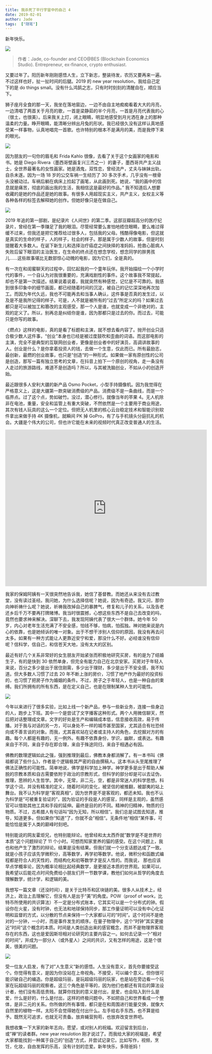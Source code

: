 ```yaml
---
title: 我杀死了平行宇宙中的自己 4
date: 2019-02-01
author: Jade
tags:  ["随笔"]
---
```


新年快乐。

<!--more-->

![](https://cosmosrepair-1257028016.cos.ap-beijing.myqcloud.com/2019-06-26-640%20-56-.jpeg)

> 作者：Jade, co-founder and CEO@BES (Blockchain Economics Studio). Entrepreneur, ex-finance, crypto enthusiast.

又要过年了。阳历新年刚刚感悟人生，立下新志，整装待发，农历又要再来一遍。不过这样也好，扯一扯时间的后腿。2019 的 new year resolution，我给自己定下的是 do things small。没有什么鸿鹄之志，只有时时刻刻的清醒自在，顺应当下。

狮子座月全食的那一天，我坐在落地窗边，一边不由自主地痴痴看着大大的月亮，一边清唱了两首关于月亮的歌，一首是梁静茹的半个月亮，一首是月亮代表我的心（很土，也很美）。后来我关上灯，闭上眼睛，明显地感受到月光洒在身上的那种温柔的力量。睁开眼睛，能清晰分辨出月兔的形状。我已经很久没有这样认真地感受某一样事物，认真地唱完一首歌。也许特别的根本不是满月的美，而是我停下来的眼光。

![](https://cosmosrepair-1257028016.cos.ap-beijing.myqcloud.com/2019-06-26-640%20-57-.jpeg)

因为朋友的一句你的眉毛和 Frida Kahlo 很像，去看了关于这个女画家的电影和书。她是 Diego Rivera（墨西哥壁画复兴三杰之一）的妻子，墨西哥共产主义战士，全世界最著名的女性画家。她是酒鬼，双性恋，曾经流产，丈夫与妹妹出轨，自杀未遂。因为一场 18 岁的公交车祸一生经历了 30 多次手术，几乎没有一根骨头没被动过。车祸后躺在病床上捡起了画笔，从此画到死。她说，“我的画中的信息就是痛苦，彻底的画出我的生活，我相信这是最好的作品。” 我不知道后人想要收藏的是她的作品还是她的故事。有很多人用超现实主义，共产主义，女权主义等各种各样的标签去解释她的创作。但她好像只是在做自己。

![](https://cosmosrepair-1257028016.cos.ap-beijing.myqcloud.com/2019-06-26-640%20-58-.jpeg)

2019 年追的第一部剧，是纪录片《人间世》的第二季。这部豆瓣超高分的医疗纪录片，曾经在第一季赚足了我的眼泪。尽管经常要么害怕地捂住眼睛，要么难过得缓不过来，但我还是把它推荐给过很多人，包括我的父母。残酷得像电影，但这就是真实的生命的样子，人的样子，社会的样子。那是属于少数人的故事，但是时刻提醒着大多数人。在诞下新生儿和选择治疗癌症之间抉择的准妈妈，抢救心脏病人失败后留下眼泪的主治医生，在生命的终点还在想念学校，想念同学的胖男孩儿……这些故事堪比无数部惊心动魄的电影，因为它们，全是真的。


有一次在和闺蜜聊天的过程中，回忆起我的一个童年玩伴。我开始描绘一个小学时代的事件，一个自认为对我很重要的，充满戏剧性的事件。这个故事我不常提起，却也不是第一次描述。结果说着说着，我就突然有种感觉，记忆是不可靠的。我感到很多印象中的细节画面，都已经随着时间的沉淀，被自己的记忆深深地再次加工。而因为年代久远，我也不可能再去和当事人确认，这件事是否真的发生过，以及是不是我所记得的样子。可是，人不就是被所有的“过去”所定义的吗？如果过去都只是可以被加工和篡改的主观感受，那一个人是谁，也就变成一个非绝对的，主观的定义了。所以，别再总是纠结你是谁，因为那都只是过去的你。而过去，可能只是你写的故事。

《燃点》这样的电影，真的是看了标题和主演，就不想去看内容了。抛开创业只适合极少数人这件事，“创业”本身也已经是被过度鼓吹和歪曲的词语。而这部电影的主演，完全不是典型的互联网创业者，更像是创业者中的好演员，高调讲故事的人。创业是什么？是你拿着投资人的钱，去做一个生意，仅此而已。所有最励志，最创新，最燃的创业故事，也只是“创造“的一种形式。如果做一家有原创性的公司是创造，那写一篇有独立思考的文章，在抖音上拍下一个原创的视角，走一条没有人走过的旅游路线，难道不是创造吗？所以，与其被洗脑创业，不如从小的创造开始。

最近跟很多人安利大疆的新产品 Osmo Pocket，小型手持摄像机。因为我觉得在严格意义上，这是大疆第一款突破消费级的产品。消费级不是一条曲线，而是一个临界点。过了这个点，势如破竹。没过，潜心修行。就像当年的苹果 4。无人机除非在电池，重量，安全和监管上有重大突破，不然依然是一个主要用于商业用途，其次有钱人玩具的这么一个定位。但把无人机里的核心云台稳定技术和智能识别软件拿出来做手持 4K 摄像机，就瞬间 PK 掉 GoPro，有了与手机镜头分庭抗礼的机会。大疆是个伟大的公司，但也许它能在未来的视频时代真正改变普通人的生活。

<iframe frameborder="0" width="640" height="498" src="https://v.qq.com/txp/iframe/player.html?vid=w083440pufs" allowFullScreen="true"></iframe>

我家的保姆阿姨有一天很突然地告诉我，她信了基督教。而她还从来没有去过教堂，没有读过圣经。我问她，为什么选择信呢？她说，因为有奇迹。我又问，那你向神祈祷什么呢？她说，祈祷我改掉自己的暴脾气，修复和儿子的关系，以及告老还乡后千万不要再打牌赌博。我当时很震撼，心想这些东西不是自己去改变的吗，竟然也要求神来解决。深聊下去，我发现阿姨代表了很大一个群体。她今年 50 岁，内心对老年生活充满了不安全感，怕钱不够，怕病，怕孤独。神对她来说是内心的依靠，也是她倾诉的唯一对象。出于不想干涉别人信仰的原因，我没有再去问太多。如果有一种方式能让人更靠近安宁和爱，那没什么不好。必经谁没有信仰呢？信科学，信自己，和信苍天大地，没有太大的区别。

最近有好几个关系非常好的女生朋友开始紧张而积极地研究买房，有的是为了结婚生子，有的是快到 30 依然单身，但完全有能力自己在北京安家。买房对于年轻人来说，百分之多少是出于居住刚需，多少出于理财，多少是出于不安全感，我不知道。但大多数人习惯了过去 20 年不断上涨的房价，习惯了地产作为最好的投资标的，也习惯了把房子作为婚姻的条件。不过，房子之于年轻人，也是一种自由的束缚。我们所拥有的所有东西，是在定义自己，也是在限制某种人生的可能性。

![](https://cosmosrepair-1257028016.cos.ap-beijing.myqcloud.com/2019-06-26-640%20-59-.jpeg)

今年以来进行了很多实验，比如上线一个新产品，参与一些新业务，连接一些身边的人，跑步上下班。其中一个是尝试了文字播客这种形式。两个人用微信聊天，然后把对话整理成文章。文字的好处是生产和编辑成本低，信息接收高效，易于传播。对于我与对话的另一方，可以身处不一样的城市甚至国家，尤其适合有社恐倾向或不善言谈的对象。而我，尤其喜欢站在记者或主持人的角色，去挖掘对方的有趣。每个人都是有趣的，无一例外。有趣不依靠身份，学识，幽默，或表达。有趣来自于不同，来自于存在即合理，来自于殊途同归，来自于相遇必有因。

佛教的数理逻辑如此之强，强到推理到最后，佛教本身都消解了。有一本书叫《佛祖都说了些什么》，作者是个逻辑极其严密的自由撰稿人。这本书从头至尾推理了佛法正确性的可能性。简单地说，佛学是科学加上神学。神学更多是出于帮助人解脱的宗教本质和自古需要依附于政治的宗教形式，但科学的部分却是可以去证伪，推理，思辨的人生哲学。其中，无常，非二元，空，都是非常迷人的科学思想。科学这个词，并没有精准的定义，随着时间的变化，被坚信的被推翻，被鄙夷的站上舞台。我不认为科学是”客观真相“，因为世界是不是客观的，都还未知。我也不认为科学是“可被重复验证的”，因为验证的手段是人的感官，同样是主观的，虽然感官可以借助其他工具和手段的延伸。最终是目的的不同。精神的归精神，物质的归物质。不过，古希腊人有句话叫“因为无知，所以相信”。我们总是试图去知道，推导，知道更多。但如果你“知道”了，你就不会”相信“。无条件地”相信“某件事，可能恰恰是属于人类的巅峰时刻吧。

特别能说的网友霍炬兄，也特别能辩论。他曾经和太太西乔就”数学是不是世界的本质“这个问题辩论了 11 个小时。可想而知家里养的猫的感受。在这个问题上，我也和他产生了激烈的辩论。结果是没有结果。但我们就一个分支话题达成了一致。就是小孩子应该先学微积分，高等数学，再学初等数学。他说，微积分和函数式编程都是符合人的天性的，而结构化和初等数学才是反人性的。而我说， 那也应该早点学概率论，因为概率论相比起经典数学，是更接近本质的世界观。如果可以，我希望以后能花点时间免费给小朋友们开一节数学课，教他们如何从哲学的角度去理解数学，统计学，和逻辑的美。


我想写一篇文章（还没时间），是关于比特币和区块链的美。很多人从技术上，经济上，政治上去理解它，但没有人是出于“美”的角度。POW（proof of work，比特币所使用的共识算法）不一定是分布式账本，它其实可以是一个分布式的钟。假设你在火星，没有时钟，也无法和地球保持同步，那工作量证明可以没有中心化证明和监督的方式，以分散的节点来保持一个大家都认可的“时间”。这个时间不是绝对的一分钟，一小时，而是事件发生的顺序。在量子物理中，这个“时钟”其实更接近”时间“这个概念的本质。时间是人类创造出来的感官概念，而并不是物理界客观存在的东西，这也是爱因斯坦相对论研究的主要内容之一。如何去记录一个”相对的时间“，并成为一部分人（或外星人）之间的共识，又有怎样的用途，这是个很美，很美的问题。

![](https://cosmosrepair-1257028016.cos.ap-beijing.myqcloud.com/2019-06-26-640%20-60-.jpeg)

受一位友人启发，有了对”人生意义“新的感悟。人生没有意义，首先你要接受这个。你觉得有意义，是因为你没站在上帝视角。不接受，可以编个意义。但你很可能识破自己的编造。你是超级玛丽，是玩超级玛丽的玩家，也是站在旁边看一个玩家在玩超级玛丽的观察者。这三个角色是平等的，因为他们也都还有背后的算法设计者，他们没有高低贵贱。就算你找到的意义是付出，是爱，也会陷入到什么是爱，什么是好的，什么是付出，这样的终极问题中。不如把自己和世界看成一个整体，是非二元的关系。你所做的所有事情，都只是在和周围进行能量交换，就像大自然里的植物一样。太阳不会觉得她在付出什么。左手给右手东西，也不算是给予。既然无可追求，也就无可责备。放弃蝇营狗苟，也放弃改变世界吧。

我想收集一下大家的新年志向，愿望，或对别人的祝福。欢迎留言到后台，或”禅“的读者群。new year resulotion 刚才说过了。而我给大家的祝福是，希望大家都能找到一种属于自己的”创造“方式，并尝试记录它。比如写作，视频，烹饪，化妆，自由发挥的乐高，没有计划的恋爱。新年快乐，多陪爸妈！

